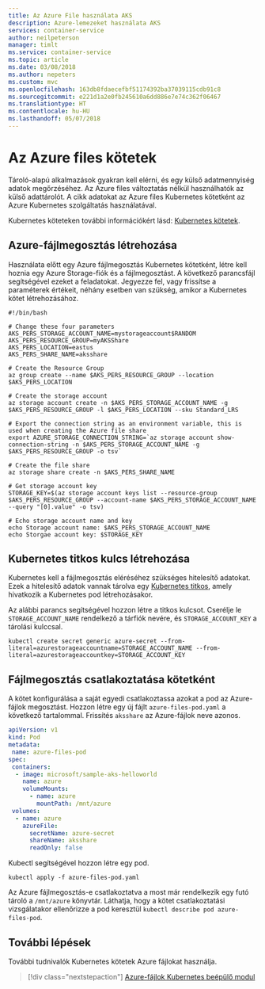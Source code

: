 ```yaml
---
title: Az Azure File használata AKS
description: Azure-lemezeket használata AKS
services: container-service
author: neilpeterson
manager: timlt
ms.service: container-service
ms.topic: article
ms.date: 03/08/2018
ms.author: nepeters
ms.custom: mvc
ms.openlocfilehash: 163db8fdaecefbf51174392ba37039115cdb91c8
ms.sourcegitcommit: e221d1a2e0fb245610a6dd886e7e74c362f06467
ms.translationtype: HT
ms.contentlocale: hu-HU
ms.lasthandoff: 05/07/2018
---
```

# <a name="volumes-with-azure-files"></a>Az Azure files kötetek

Tároló-alapú alkalmazások gyakran kell elérni, és egy külső adatmennyiség adatok megőrzéséhez. Az Azure files változtatás nélkül használhatók az külső adattárolót. A cikk adatokat az Azure files Kubernetes kötetként az Azure Kubernetes szolgáltatás használatával.

Kubernetes köteteken további információkért lásd: [Kubernetes kötetek][kubernetes-volumes].

## <a name="create-an-azure-file-share"></a>Azure-fájlmegosztás létrehozása

Használata előtt egy Azure fájlmegosztás Kubernetes kötetként, létre kell hoznia egy Azure Storage-fiók és a fájlmegosztást. A következő parancsfájl segítségével ezeket a feladatokat. Jegyezze fel, vagy frissítse a paraméterek értékeit, néhány esetben van szükség, amikor a Kubernetes kötet létrehozásához.

```azurecli-interactive
#!/bin/bash

# Change these four parameters
AKS_PERS_STORAGE_ACCOUNT_NAME=mystorageaccount$RANDOM
AKS_PERS_RESOURCE_GROUP=myAKSShare
AKS_PERS_LOCATION=eastus
AKS_PERS_SHARE_NAME=aksshare

# Create the Resource Group
az group create --name $AKS_PERS_RESOURCE_GROUP --location $AKS_PERS_LOCATION

# Create the storage account
az storage account create -n $AKS_PERS_STORAGE_ACCOUNT_NAME -g $AKS_PERS_RESOURCE_GROUP -l $AKS_PERS_LOCATION --sku Standard_LRS

# Export the connection string as an environment variable, this is used when creating the Azure file share
export AZURE_STORAGE_CONNECTION_STRING=`az storage account show-connection-string -n $AKS_PERS_STORAGE_ACCOUNT_NAME -g $AKS_PERS_RESOURCE_GROUP -o tsv`

# Create the file share
az storage share create -n $AKS_PERS_SHARE_NAME

# Get storage account key
STORAGE_KEY=$(az storage account keys list --resource-group $AKS_PERS_RESOURCE_GROUP --account-name $AKS_PERS_STORAGE_ACCOUNT_NAME --query "[0].value" -o tsv)

# Echo storage account name and key
echo Storage account name: $AKS_PERS_STORAGE_ACCOUNT_NAME
echo Storgae account key: $STORAGE_KEY
```

## <a name="create-kubernetes-secret"></a>Kubernetes titkos kulcs létrehozása

Kubernetes kell a fájlmegosztás eléréséhez szükséges hitelesítő adatokat. Ezek a hitelesítő adatok vannak tárolva egy [Kubernetes titkos][kubernetes-secret], amely hivatkozik a Kubernetes pod létrehozásakor.

Az alábbi parancs segítségével hozzon létre a titkos kulcsot. Cserélje le `STORAGE_ACCOUNT_NAME` rendelkező a tárfiók nevére, és `STORAGE_ACCOUNT_KEY` a tárolási kulccsal.

```console
kubectl create secret generic azure-secret --from-literal=azurestorageaccountname=STORAGE_ACCOUNT_NAME --from-literal=azurestorageaccountkey=STORAGE_ACCOUNT_KEY
```

## <a name="mount-file-share-as-volume"></a>Fájlmegosztás csatlakoztatása kötetként

A kötet konfigurálása a saját egyedi csatlakoztassa azokat a pod az Azure-fájlok megosztást. Hozzon létre egy új fájlt `azure-files-pod.yaml` a következő tartalommal. Frissítés `aksshare` az Azure-fájlok neve azonos.

```yaml
apiVersion: v1
kind: Pod
metadata:
 name: azure-files-pod
spec:
 containers:
  - image: microsoft/sample-aks-helloworld
    name: azure
    volumeMounts:
      - name: azure
        mountPath: /mnt/azure
 volumes:
  - name: azure
    azureFile:
      secretName: azure-secret
      shareName: aksshare
      readOnly: false
```

Kubectl segítségével hozzon létre egy pod.

```azurecli-interactive
kubectl apply -f azure-files-pod.yaml
```

Az Azure fájlmegosztás-e csatlakoztatva a most már rendelkezik egy futó tároló a `/mnt/azure` könyvtár.  Láthatja, hogy a kötet csatlakoztatási vizsgálatakor ellenőrizze a pod keresztül `kubectl describe pod azure-files-pod`.

## <a name="next-steps"></a>További lépések

További tudnivalók Kubernetes kötetek Azure fájlokat használja.

> [!div class="nextstepaction"]
> [Azure-fájlok Kubernetes beépülő modul][kubernetes-files]

<!-- LINKS - external -->
[kubectl-create]: https://kubernetes.io/docs/user-guide/kubectl/v1.8/#create
[kubernetes-files]: https://github.com/kubernetes/examples/blob/master/staging/volumes/azure_file/README.md
[kubernetes-secret]: https://kubernetes.io/docs/concepts/configuration/secret/
[kubernetes-volumes]: https://kubernetes.io/docs/concepts/storage/volumes/

<!-- LINKS - internal -->
[az-group-create]: /cli/azure/group#az_group_create
[az-storage-create]: /cli/azure/storage/account#az_storage_account_create
[az-storage-key-list]: /cli/azure/storage/account/keys#az_storage_account_keys_list
[az-storage-share-create]: /cli/azure/storage/share#az_storage_share_create
